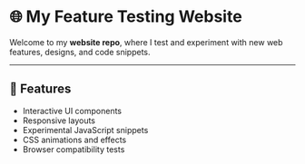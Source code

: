 # 🌐 My Feature Testing Website

Welcome to my **website repo**, where I test and experiment with new web features, designs, and code snippets.  

---

## 🚀 Features

- Interactive UI components  
- Responsive layouts  
- Experimental JavaScript snippets  
- CSS animations and effects  
- Browser compatibility tests
